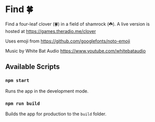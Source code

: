 # Find 🍀

Find a four-leaf clover (🍀) in a field of shamrock (☘️).
A live version is hosted at https://games.theradio.me/clover

Uses emoji from https://github.com/googlefonts/noto-emoji

Music by White Bat Audio https://www.youtube.com/whitebataudio

## Available Scripts

### `npm start`

Runs the app in the development mode.

### `npm run build`

Builds the app for production to the `build` folder.
